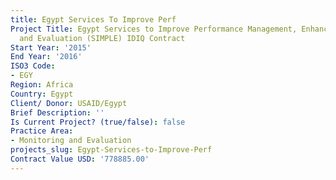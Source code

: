 ```yaml
---
title: Egypt Services To Improve Perf
Project Title: Egypt Services to Improve Performance Management, Enhance Learning
  and Evaluation (SIMPLE) IDIQ Contract
Start Year: '2015'
End Year: '2016'
ISO3 Code:
- EGY
Region: Africa
Country: Egypt
Client/ Donor: USAID/Egypt
Brief Description: ''
Is Current Project? (true/false): false
Practice Area:
- Monitoring and Evaluation
projects_slug: Egypt-Services-to-Improve-Perf
Contract Value USD: '778885.00'
---
```


